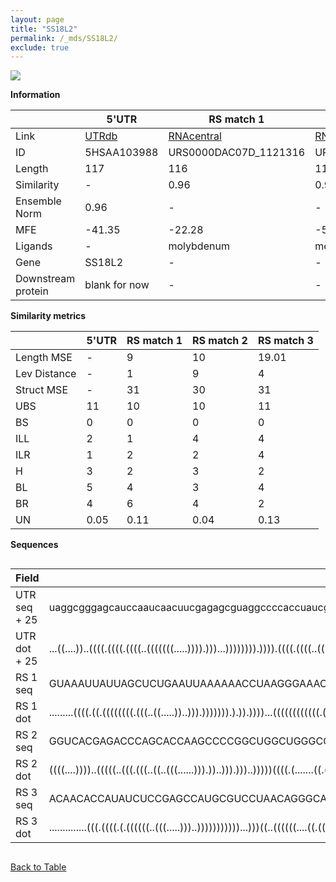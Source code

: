 ```yaml
---
layout: page
title: "SS18L2"
permalink: /_mds/SS18L2/
exclude: true
---
```




![](../../alns_9.28.22/aln_5HSAA103988_0.986.png?raw=true)


**Information**

| | 5'UTR       | RS match 1   | RS match 2  | RS match 3 |
| ---- | ----------- | ----------- | ----------- | ----------- |
| Link | <a href="http://utrdb.ba.itb.cnr.it/getutr/5HSAA103988/1" target="_blank" rel="noopener noreferrer">UTRdb</a>   | <a href="https://rnacentral.org/rna/URS0000DAC07D/1121316" target="_blank" rel="noopener noreferrer">RNAcentral</a>     |<a href="https://rnacentral.org/rna/URS0000C5FC18/1194083" target="_blank" rel="noopener noreferrer">RNAcentral</a>  | <a href="https://rnacentral.org/rna/URS0000D7CD3A/1797917" target="_blank" rel="noopener noreferrer">RNAcentral</a>   |
| ID | 5HSAA103988     | URS0000DAC07D_1121316     | URS0000C5FC18_1194083     | URS0000D7CD3A_1797917     |
| Length | 117     |  116    | 114   |  119    |
| Similarity | - | 0.96 | 0.95 | 0.95 |
| Ensemble Norm | 0.96 | - | - | - |
| MFE | -41.35 | -22.28 | -54.37 | -42.50 |
| Ligands | - | molybdenum | methionine | molybdenum |
| Gene | SS18L2 | - | - | - |
| Downstream protein | blank for now    |    -    | -  | - |


**Similarity metrics**

| | 5'UTR       | RS match 1   | RS match 2  | RS match 3 |
| ---- | ----------- | ----------- | ----------- | ----------- |
| Length MSE | - | 9 | 10 | 19.01 |
| Lev Distance | - | 1 | 9 | 4 |
| Struct MSE | - | 31 | 30 | 31 |
| UBS| 11 | 10 | 10 | 11 |
| BS | 0 | 0 | 0 | 0 |
| ILL | 2 | 1 | 4 | 4 |
| ILR | 1 | 2 | 2 | 4 |
| H | 3 | 2 | 3 | 2 |
| BL | 5 | 4 | 3 | 4 |
| BR | 4 | 6 | 4 | 2 |
| UN | 0.05 | 0.11 | 0.04 | 0.13 |

**Sequences**


<div style="overflow-x:auto;">

<table>
<colgroup>
<col width="30%" />
<col width="70%" />
</colgroup>
<thead>
<tr class="header">
<th>Field</th>
<th>Description</th>
</tr>
</thead>
<tbody>
<tr>
<td markdown="span">UTR seq + 25 </td>
<td markdown="span"> uaggcgggagcauccaaucaacuucgagagcguaggccccaccuaucgugggucgaguugcuuggcggucgugguuccggagguuccucgggATGTCGGTGGCCTTCGTACCGGACT </td>
</tr>
<tr>
<td markdown="span">UTR dot + 25  </td>
<td markdown="span"> ...((....))..((((.((((.((((..(((((((.....)))).)))...)))))))).)))).((((.((((..((((((((.(.(((....)))).)))))))).))))))))
</td>
</tr>


<tr>
<td markdown="span">RS 1 seq </td>
<td markdown="span"> GUAAAUUAUUAGCUCUGAAUUAAAAAACCUAAGGGAAACUAUGGUCUUUUAAUCUGGGUGCUACUGGAAACGGUUGUGCCUCCCGUGUUUGGAAAGGAGAUAUAUUACAUGUUUUU
</td>
</tr>


<tr>
<td markdown="span">RS 1 dot </td>
<td markdown="span"> .........((((.((.((((((((.(((..((.....))..))).))))))).).)).))))...((((((((((((.((((............)))).))))..)).)))))).
</td>
</tr>


<tr>
<td markdown="span">RS 2 seq </td>
<td markdown="span"> GGUCACGAGACCCAGCACCAAGCCCCGGCUGGCUGGGCGGCAACCCUCCUCUCGCGGUGGGGUGCCCCGGGAGACGACCUGGUCGGCGCCACCCGGCGUCGGCAAGCGCGGGUC
</td>
</tr>


<tr>
<td markdown="span">RS 2 dot </td>
<td markdown="span"> ((((....))))..(((((..(((.(((..((..(((......))).))..))).)))..)))))((((.(.......((.(((((((((....))))))))).))).))))..
</td>
</tr>


<tr>
<td markdown="span">RS 3 seq </td>
<td markdown="span"> ACAACACCAUAUCUCCGAGCCAUGCGUCCUAACAGGGCAAACCUCAUGGGGCCUGGCCAACGGGUUUCGCUGGAAACGGCGGAGCCUCCCUUUCGGGAAGGAGUCCUACCGGCGUUGCG
</td>
</tr>


<tr>
<td markdown="span">RS 3 dot </td>
<td markdown="span"> ..............(((.((((.(.((((((..(((.....)))..)))))))))))...)))((..((((((....((.((..((((((....)))).))..)))).))))))..)).
</td>
</tr>

</tbody>
</table>


</div>


[Back to Table](../../display)
